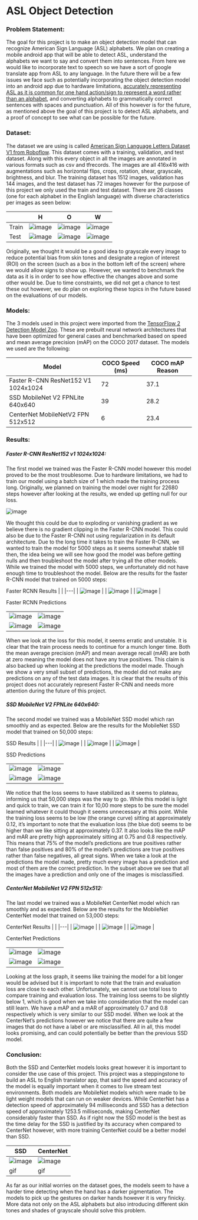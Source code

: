 # ASL Object Detection

### Problem Statement:

The goal for this project is to make an object detection model that can recognize American Sign Language (ASL) alphabets.  We plan on creating a mobile android app that will be 
able to detect ASL, understand the alphabets we want to say and convert them into sentences. From here we would like to incorporate text to speech so we have a sort of google 
translate app from ASL to any language. In the future there will be a few issues we face such as potentially incorporating the object detection model into an android app due to 
hardware limitations, [accurately representing ASL as it is common for one hand action/sign to represent a word rather than an alphabet](https://www.handspeak.com/word/search/index.php?id=1017), and converting alphabets to 
grammatically correct sentences with spaces and punctuation. All of this however is for the future, as mentioned above the goal of this project is to detect ASL alphabets, and 
a proof of concept to see what can be possible for the future.    

### Dataset:

The dataset we are using is called [American Sign Language Letters Dataset V1 from Roboflow](https://public.roboflow.com/object-detection/american-sign-language-letters/1). 
This dataset comes with a training, validation, and test dataset. Along with this every object in all the images are annotated in various formats such as csv and tfrecords. 
The images are all 416x416 with augmentations such as horizontal flips, crops, rotation, shear, grayscale, brightness, and blur. The training dataset has 1512 images, validation
has 144 images, and the test dataset has 72 images however for the purpose of this project we only used the train and test dataset. There are 26 classes (one for each alphabet 
in the English language) with diverse characteristics per images as seen below:

|   | H | O | W |	 	 	 
|---|---|---|---|
| Train | ![image](https://user-images.githubusercontent.com/32663193/128615225-3fd64201-8300-428b-90e4-0e3f33e29d6a.png) | ![image](https://user-images.githubusercontent.com/32663193/128615230-960d1cd4-aecb-4f0f-8245-659ec3a34893.png) | ![image](https://user-images.githubusercontent.com/32663193/128615234-f8d7847e-9bbc-47cf-9c8b-fc7873b3a39c.png) |
| Test | ![image](https://user-images.githubusercontent.com/32663193/128615239-5c7d61d0-7daa-48bb-8048-b7bc6ae42b8b.png) | ![image](https://user-images.githubusercontent.com/32663193/128615242-14687b0c-b9bc-4bd8-9cd4-4b48546239ab.png) | ![image](https://user-images.githubusercontent.com/32663193/128615241-426f7255-208b-4fc0-902e-8a71571022a7.png) | 
			
Originally, we thought it would be a good idea to grayscale every image to reduce potential bias from skin tones and designate a region of interest (ROI) on the screen 
(such as a box in the bottom left of the screen) where we would allow signs to show up. However, we wanted to benchmark the data as it is in order to see how effective 
the changes above and some other would be. Due to time constraints, we did not get a chance to test these out however, we do plan on exploring these topics in the future 
based on the evaluations of our models.

### Models:

The 3 models used in this project were imported from the [TensorFlow 2 Detection Model Zoo](https://github.com/tensorflow/models/blob/master/research/object_detection/g3doc/tf2_detection_zoo.md).
These are prebuilt neural network architectures that have been optimized for general cases and benchmarked based on speed and mean average precision (mAP) on the COCO 2017 
dataset. The models we used are the following:

| Model |	COCO Speed (ms) |	COCO mAP	Reason |
|-------|-----------------|------------------|
| Faster R-CNN ResNet152 V1 1024x1024 |	72 |	37.1 |	Try something semi fast, semi accurate |
| SSD MobileNet V2 FPNLite 640x640 |	39 |	28.2 |	Try a MobileNet as they are meant for mobile devices |
| CenterNet MobileNetV2 FPN 512x512 |	6 |	23.4 |	Try something very fast |

### Results:

##### Faster R-CNN ResNet152 v1 1024x1024:

The first model we trained was the Faster R-CNN model however this model proved to be the most troublesome. Due to hardware limitations, we had to train our model using a batch 
size of 1 which made the training process long. Originally, we planned on training the model over night for 22680 steps however after looking at the results, we ended up getting
null for our loss.

![image](https://user-images.githubusercontent.com/32663193/128615384-bc82120d-5db9-4bd6-a06b-f4afef3240c6.png)

We thought this could be due to exploding or vanishing gradient as we believe there is no gradient clipping in the Faster R-CNN model. This could also be due to the Faster R-CNN
not using regularization in its default architecture. Due to the long time it takes to train the Faster R-CNN, we wanted to train the model for 5000 steps as it seems somewhat 
stable till then, the idea being we will see how good the model was before getting nulls and then troubleshoot the model after trying all the other models. While we trained the
model with 5000 steps, we unfortunately did not have enough time to troubleshoot the model. Below are the results for the faster R-CNN model that trained on 5000 steps:

Faster RCNN Results
|  |
|---|
| ![image](https://user-images.githubusercontent.com/32663193/128615391-11af3aae-e19b-43d9-8161-3c48dcfa3a92.png) |
| ![image](https://user-images.githubusercontent.com/32663193/128615392-ae3513ff-c2be-4b6b-a6a9-a6e0362fb6f3.png) | 
| ![image](https://user-images.githubusercontent.com/32663193/128615399-6de7914c-80eb-489a-ae1b-9fbf5ef954d5.png) |

Faster RCNN Predictions

| | |
|---|---|
| ![image](https://user-images.githubusercontent.com/32663193/128615432-d0a4af20-131f-4bfa-9e56-0586922da591.png) | ![image](https://user-images.githubusercontent.com/32663193/128615435-1ea1fc77-57a1-4a27-a60e-da1d658ca9d3.png) |
| ![image](https://user-images.githubusercontent.com/32663193/128615455-68b306b0-27d0-418e-bf1c-4d81d6bfe287.png) | ![image](https://user-images.githubusercontent.com/32663193/128615451-63a4788f-ec66-4dba-bc1e-b88126920d07.png) |

When we look at the loss for this model, it seems erratic and unstable. It is clear that the train process needs to continue for a munch longer time. 
Both the mean average precision (mAP) and mean average recall (mAR) are both at zero meaning the model does not have any true positives. 
This claim is also backed up when looking at the predictions the model made. Though we show a very small subset of predictions, the model did not make any predictions on any 
of the test data images. It is clear that the results of this project does not accurately represent Faster R-CNN and needs more attention during the future of this project.

##### SSD MobileNet V2 FPNLite 640x640:

The second model we trained was a MobileNet SSD model which ran smoothly and as expected. Below are the results for the MobileNet SSD model that trained on 50,000 steps:

SSD Results
|  |
|---|
| ![image](https://user-images.githubusercontent.com/32663193/128615517-502f8b33-a3ce-4375-b8b5-fb503abbb688.png) |
| ![image](https://user-images.githubusercontent.com/32663193/128615521-98ee0458-5026-4af4-8ef5-caeb39128c91.png) | 
| ![image](https://user-images.githubusercontent.com/32663193/128615523-87ddb5f5-6f7f-43e3-a5fa-41094ba7fae8.png) |

SSD Predictions

| | |
|---|---|
| ![image](https://user-images.githubusercontent.com/32663193/128615527-288255fe-704d-4094-8ccb-a940a81cab4f.png) | ![image](https://user-images.githubusercontent.com/32663193/128615531-79f98614-b158-4707-ba48-77d5d94f1f9d.png) |
| ![image](https://user-images.githubusercontent.com/32663193/128615535-36e7de18-5e7a-4930-96c1-9054f93bcdba.png) | ![image](https://user-images.githubusercontent.com/32663193/128615537-d9e3e3cf-f607-42a4-ad1e-3256aaaaa500.png) |

We notice that the loss seems to have stabilized as it seems to plateau, informing us that 50,000 steps was the way to go. While this model is light and quick to train, 
we can train it for 10,00 more steps to be sure the model learned whatever it could though it seems unnecessary at this point. While the training loss seems to be low 
(the orange curve) sitting at approximately 0.12, it’s important to note that the evaluation loss (the blue dot) seems to be higher than we like sitting at approximately 0.37. 
It also looks like the mAP and mAR are pretty high approximately sitting at 0.75 and 0.8 respectively. This means that 75% of the model’s predictions are true positives rather 
than false positives and 80% of the model’s predictions are true positives rather than false negatives, all great signs. When we take a look at the predictions the model made,
pretty much every image has a prediction and most of them are the correct prediction. In the subset above we see that all the images have a prediction and only one of the images
is misclassified.

##### CenterNet MobileNet V2 FPN 512x512:

The last model we trained was a MobileNet CenterNet model which ran smoothly and as expected. Below are the results for the MobileNet CenterNet model that trained on 53,000 
steps:

CenterNet Results
|  |
|---|
| ![image](https://user-images.githubusercontent.com/32663193/128615564-76189aeb-0922-4405-8b5b-be9095387272.png) |
| ![image](https://user-images.githubusercontent.com/32663193/128615568-37ee5b03-f2ab-4066-9b27-1eec1540b12a.png) | 
| ![image](https://user-images.githubusercontent.com/32663193/128615574-220a19ef-3e65-4fed-b2d8-c93a431ce510.png) |

CenterNet Predictions

| | |
|---|---|
| ![image](https://user-images.githubusercontent.com/32663193/128615580-c775a538-e60b-43e0-8c54-42b9a4cf8998.png) | ![image](https://user-images.githubusercontent.com/32663193/128615592-d357ae74-c352-464c-a631-ef8bbc4463fa.png) |
| ![image](https://user-images.githubusercontent.com/32663193/128615585-b3fb258c-e392-4f8c-9608-50389d6ae80a.png) | ![image](https://user-images.githubusercontent.com/32663193/128615597-26aa2dad-2ebc-4e10-a729-655b8d54feb1.png) |

Looking at the loss graph, it seems like training the model for a bit longer would be advised but it is important to note that the train and evaluation loss are close to each 
other. Unfortunately, we cannot use total loss to compare training and evaluation loss. The training loss seems to be slightly below 1, which is good when we take into 
consideration that the model can still learn. We have a mAP and a mAR of approximately 0.7 and 0.8 respectively which is very similar to our SSD model. When we look at the 
CenterNet’s predictions however we notice that there are quite a few images that do not have a label or are misclassified. All in all, this model looks promising, and can 
could potentially be better than the previous SSD model.

### Conclusion:

Both the SSD and CenterNet models looks great however it is important to consider the use case of this project. This project was a steppingstone to build an ASL to English 
translator app, that said the speed and accuracy of the model is equally important when it comes to live stream test environments. Both models are MobileNet models which were
made to be light weight models that can run on weaker devices. While CenterNet has a detection speed of approximately 94 milliseconds and SSD has a detection speed of 
approximately 1253.5 milliseconds, making CenterNet considerably faster than SSD. As if right now the SSD model is the best as the time delay for the SSD is justified by its
accuracy when compared to CenterNet however, with more training CenterNet could be a better model than SSD.	

| SSD | CenterNet |
|-----|-----------|
| ![image](https://user-images.githubusercontent.com/32663193/128615730-52de3917-1393-4329-b7e1-3f1df26fd2d6.png) | ![image](https://user-images.githubusercontent.com/32663193/128615725-0afc5466-fab7-4c02-885e-a62efc3309b8.png) |
| gif | gif |

As far as our initial worries on the dataset goes, the models seem 
to have a harder time detecting when the hand has a darker pigmentation. The models to pick up the gestures on darker hands however it is very finicky. More data not only on
the ASL alphabets but also introducing different skin tones and shades of grayscale should solve this problem.


